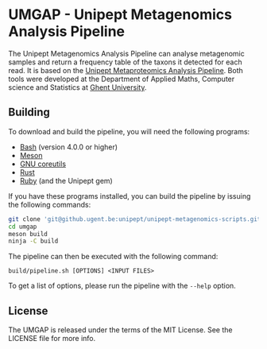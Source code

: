 UMGAP - Unipept Metagenomics Analysis Pipeline
==============================================
The Unipept Metagenomics Analysis Pipeline can analyse metagenomic samples and
return a frequency table of the taxons it detected for each read. It is based on
the [Unipept Metaproteomics Analysis Pipeline][Unipept]. Both
tools were developed at the Department of Applied Maths, Computer science and
Statistics at [Ghent University](UGent).

## Building
To download and build the pipeline, you will need the following programs:

* [Bash] (version 4.0.0 or higher)
* [Meson]
* [GNU coreutils]
* [Rust]
* [Ruby] (and the Unipept gem)

If you have these programs installed, you can build the pipeline by issuing the
following commands:

```sh
git clone 'git@github.ugent.be:unipept/unipept-metagenomics-scripts.git' umgap
cd umgap
meson build
ninja -C build
```

The pipeline can then be executed with the following command:

```
build/pipeline.sh [OPTIONS] <INPUT FILES>
```

To get a list of options, please run the pipeline with the `--help` option.

## License
The UMGAP is released under the terms of the MIT License. See the LICENSE file
for more info.


[Unipept]: https://unipept.ugent.be/
[UGent]: https://www.ugent.be/
[Bash]: https://www.gnu.org/software/bash/
[Meson]: https://mesonbuild.com/
[GNU coreutils]: https://www.gnu.org/software/coreutils/
[Rust]: https://www.rust-lang.org/
[Ruby]: https://www.ruby-lang.org/
